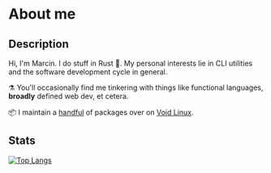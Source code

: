# About me

## Description

Hi, I'm Marcin. I do stuff in Rust :crab:.
My personal interests lie in CLI utilities and the software development cycle in general.

:alembic: You'll occasionally find me tinkering with things like functional languages, **broadly** defined web dev, et cetera.

:package: I maintain a [handful](https://repology.org/maintainer/tranzystorek.io%40protonmail.com) of packages over on [Void Linux](https://voidlinux.org/).

## Stats

[![Top Langs](https://github-readme-stats.vercel.app/api/top-langs/?username=tranzystorek-io&layout=donut&theme=github_dark&disable_animations=true)](https://github.com/anuraghazra/github-readme-stats)
